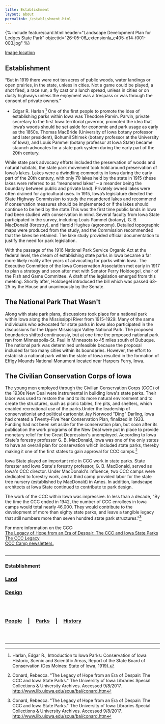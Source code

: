 ```yaml
---
title: Establishment
layout: about
permalink: /establishment.html
---
```




{% include feature/card.html header="Landscape Development Plan for Ledges State Park" objectid="26-05-06_extensionla_c405-d14-f001-003.jpg" %}
<div>
<a href="http://cdm16001.contentdm.oclc.org/cdm/compoundobject/collection/p16001coll36/id/75/rec/8">Image location</a>
</div>


## Establishment

“But in 1919 there were not ten acres of public woods, water landings or open prairies, in the state, unless in cities. Not a game could be played, a shot fired, a race run, a fly cast or a lunch spread, unless in cities or on dusty highways unless the enjoyment was a trespass or was through the consent of private owners.”

- Edgar R. Harlan [^1]
  One of the first people to promote the idea of establishing parks within Iowa was Theodore Parvin. Parvin, private secretary to the first Iowa territorial governor, promoted the idea that Iowa’s woods should be set aside for economic and park usage as early as the 1850s. Thomas MacBride (University of Iowa botany professor and later president), Bohumil Shimek (botany professor at the University of Iowa), and Louis Pammel (botany professor at Iowa State) became staunch advocates for a state park system during the early part of the 20th century.

While state park advocacy efforts included the preservation of woods and natural habitats, the state park movement took hold around preservation of Iowa’s lakes. Lakes were a dwindling commodity in Iowa during the early part of the 20th century, with only 70 lakes held by the state in 1915 (these lakes were referred to as “meandered lakes” – a meander being the boundary between public and private land). Privately owned lakes were often drained for agricultural uses. In 1915, Iowa’s legislature directed the State Highway Commission to study the meandered lakes and recommend if conservation measures should be implemented or if the lakes should continue to be held by the state.This was the first time public lands in Iowa had been studied with conservation in mind. Several faculty from Iowa State participated in the survey, including Louis Pammel (botany), G. B. MacDonald (forestry), and Harold Hughes (agronomy). Detailed topographic maps were produced from the study, and the Commission recommended that the lakes be retained. The lake study provided official documentation to justify the need for park legislation.

With the passage of the 1916 National Park Service Organic Act at the federal level, the dream of establishing state parks in Iowa became a far more likely reality after years of advocating for parks within Iowa. The Executive Committee of the Iowa Conservation Association met early in 1917 to plan a strategy and soon after met with Senator Perry Holdoegel, chair of the Fish and Game Committee. A draft of the legislation emerged from this meeting. Shortly after, Holdoegel introduced the bill which was passed 63-25 by the House and unanimously by the Senate.

## The National Park That Wasn't

Along with state park plans, discussions took place for a national park within Iowa along the Mississippi River from 1915-1929. Many of the same individuals who advocated for state parks in Iowa also participated in the discussions for the Upper Mississippi Valley National Park. The proposed boundaries shifted continuously, but at one time the proposed national park ran from Minneapolis-St. Paul in Minnesota to 45 miles south of Dubuque. The national park was determined unfeasible because the proposal included far too many cities within its boundaries. However, the effort to establish a national park within the state of Iowa resulted in the formation of Effigy Mounds National Monument located near Harpers Ferry, Iowa.

## The Civilian Conservation Corps of Iowa

The young men employed through the Civilian Conservation Corps (CCC) of the 1930s New Deal were instrumental in building Iowa's state parks. Their labor was used to restore the land to its more natural environment and to create the structures, such as picnic tables, fire pits, and shelters, which enabled recreational use of the parks.Under the leadership of conservationist and political cartoonist Jay Norwood "Ding" Darling, Iowa had created a Twenty-Five Year Conservation Plan, finalized in 1933. Funding had not been set aside for the conservation plan, but soon after its publication the work programs of the New Deal were put in place to provide monetary relief for the Great Depression's unemployed. According to Iowa State's forestry professor G. B. MacDonald, Iowa was one of the only states to have an overall plan for conservation which included state parks, thereby making it one of the first states to gain approval for CCC camps.[^2]

Iowa State played an important role in CCC work in state parks. State forester and Iowa State's forestry professor, G. B. MacDonald, served as Iowa's CCC director. Under MacDonald's influence, two CCC camps were dedicated to forestry work, and a third camp provided labor for the state tree nursery (established by MacDonald) in Ames. In addition, landscape architects at Iowa State continued to contribute to park design.

The work of the CCC within Iowa was impressive. In less than a decade, "By the time the CCC ended in 1942, the number of CCC enrollees in Iowa camps would total nearly 46,000. They would contribute to the development of more than eighty state parks, and leave a tangible legacy that still numbers more than seven hundred state park structures."[^3]

For more information on the CCC:
<br>
<a href="http://www.lib.uiowa.edu/scua/bai/conard.htm">The Legacy of Hope from an Era of Despair: The CCC and Iowa State Parks</a>
<br>
<a href="http://www.iowadnr.gov/Places-to-Go/State-Parks/The-CCC-Legacy">The CCC Legacy</a>
<br>
<a href="https://dds.crl.edu/crldelivery/14973">CCC Camp newsletters.</a>
<br>
<br>

***
### Establishment

### <a href="Land">Land</a>

### <a href="design.html">Design</a>
<br>
<br>

### <a href="/people-overview.html">People</a> &nbsp; &nbsp; | &nbsp; &nbsp; <a href="/state-parks-overview.html">Parks</a> &nbsp; &nbsp; | &nbsp; &nbsp; <a href="/history-overview.html">History</a>

<br>
<br>


---

[^1]: Harlan, Edgar R., Introduction to Iowa Parks: Conservation of Iowa Historic, Scenic and Scientific Areas, Report of the State Board of Conservation (Des Moines: State of Iowa, 1919).
[^2]: Conard, Rebecca. "The Legacy of Hope from an Era of Despair: The CCC and Iowa State Parks." The University of Iowa Libraries Special Collections & University Archives. Accessed 9/8/2017. http://www.lib.uiowa.edu/scua/bai/conard.htm
[^3]: Conard, Rebecca. "The Legacy of Hope from an Era of Despair: The CCC and Iowa State Parks." The University of Iowa Libraries Special Collections & University Archives. Accessed 9/8/2017. http://www.lib.uiowa.edu/scua/bai/conard.htm
